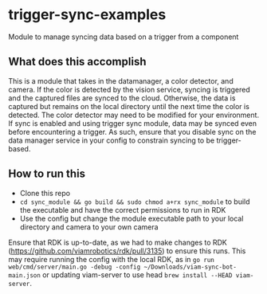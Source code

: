 # trigger-sync-examples
Module to manage syncing data based on a trigger from a component

## What does this accomplish
This is a module that takes in the datamanager, a color detector, and camera. If the color is detected by the vision service, syncing is triggered and the captured files are synced to the cloud. Otherwise, the data is captured but remains on the local directory until the next time the color is detected. The color detector may need to be modified for your environment. If sync is enabled and using trigger sync module, data may be synced even before encountering a trigger. As such, ensure that you disable sync on the data manager service in your config to constrain syncing to be trigger-based.

## How to run this
- Clone this repo
- `cd sync_module && go build && sudo chmod a+rx sync_module` to build the executable and have the correct permissions to run in RDK
- Use the config but change the module executable path to your local directory and camera to your own camera

Ensure that RDK is up-to-date, as we had to make changes to RDK (https://github.com/viamrobotics/rdk/pull/3135) to ensure this runs. This may require running the config with the local RDK, as in `go run web/cmd/server/main.go -debug -config ~/Downloads/viam-sync-bot-main.json` or updating viam-server to use head `brew install --HEAD viam-server`.

